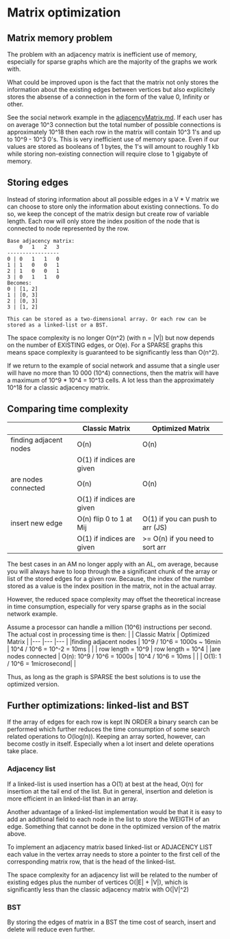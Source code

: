 # Matrix optimization
## Matrix memory problem
The problem with an adjacency matrix is inefficient use of memory, especially for sparse graphs which are the majority of the graphs we work with.

What could be improved upon is the fact that the matrix not only stores the information about the existing edges between vertices but also explicitely stores the absense of a connection in the form of the value 0, Infinity or other.

See the social network example in the [adjacencyMatrix.md](adjacencyMatrix.md). If each user has on average 10^3 connection but the total number of possible connections is approximately 10^18 then each row in the matrix will contain 10^3 1's and up to 10^9 - 10^3 0's. This is very inefficient use of memory space. Even if our values are stored as booleans of 1 bytes, the 1's will amount to roughly 1 kb while storing non-existing connection will require close to 1 gigabyte of memory.

## Storing edges
Instead of storing information about all possible edges in a V * V matrix we can choose to store only the information about existing connections. To do so, we keep the concept of the matrix design but create row of variable length. Each row will only store the index position of the node that is connected to node represented by the row.
```
Base adjacency matrix:
    0   1   2   3
-----------------
0 | 0   1   1   0  
1 | 1   0   0   1
2 | 1   0   0   1
3 | 0   1   1   0
Becomes:
0 | [1, 2]
1 | [0, 3]
2 | [0, 3]
3 | [1, 2]

This can be stored as a two-dimensional array. Or each row can be stored as a linked-list or a BST. 
```
The space complexity is no longer O(n^2) (with n = |V|) but now depends on the number of EXISTING edges, or O(e). For a SPARSE graphs this means space complexity is guaranteed to be significantly less than O(n^2).

If we return to the example of social network and assume that a single user will have no more than 10 000 (10^4) connections, then the matrix will have a maximum of 10^9 * 10^4 = 10^13 cells. A lot less than the approximately 10^18 for a classic adjacency matrix.

## Comparing time complexity
|                        |       Classic Matrix      |     Optimized Matrix     |
|---                     |---                        |---                       |
|finding adjacent nodes  | O(n)                      | O(n)                     |
|                        | O(1) if indices are given |                          |
|are nodes connected     | O(n)                      | O(n)                     |
|                        | O(1) if indices are given |                                 |
|insert new edge         | O(n) flip 0 to 1 at Mij   | O(1) if you can push to arr (JS)|
|                        | O(1) if indices are given | >= O(n) if you need to sort arr |
The best cases in an AM no longer apply with an AL, om average, because you will always have to loop through the a significant chunk of the array or list of the stored edges for a given row. Because, the index of the number stored as a value is the index position in the matrix, not in the actual array.

However, the reduced space complexity may offset the theoretical increase in time consumption, especially for very sparse graphs as in the social network example.

Assume a processor can handle a million (10^6) instructions per second. The actual cost in processing time is then:
|                        |       Classic Matrix         |   Optimized Matrix           |
|---                     |---                           |---                           |
|finding adjacent nodes  | 10^9 / 10^6 = 1000s ~ 16min  | 10^4 / 10^6 = 10^-2 = 10ms   |
|                        | row length = 10^9            | row length = 10^4            |
|are nodes connected     | O(n): 10^9 / 10^6 = 1000s    | 10^4 / 10^6 = 10ms           |
|                        | O(1): 1 / 10^6 = 1microsecond|                              |

Thus, as long as the graph is SPARSE the best solutions is to use the optimized version.

## Further optimizations: linked-list and BST
If the array of edges for each row is kept IN ORDER a binary search can be performed which further reduces the time consumption of some search related operations to O(log(n)). Keeping an array sorted, however, can become costly in itself. Especially when a lot insert and delete operations take place.

### Adjacency list
If a linked-list is used insertion has a O(1) at best at the head, O(n) for insertion at the tail end of the list. But in general, insertion and deletion is more efficient in an linked-list than in an array.

Another advantage of a linked-list implementation would be that it is easy to add an addtional field to each node in the list to store the WEIGTH of an edge. Something that cannot be done in the optimized version of the matrix above.

To implement an adjacency matrix based linked-list or ADJACENCY LIST each value in the vertex array needs to store a pointer to the first cell of the corresponding matrix row, that is the head of the linked-list.

The space complexity for an adjacency list will be related to the number of existing edges plus the number of vertices O(|E| + |V|), which is significantly less than the classic adjacency matrix with O(|V|^2) 

### BST
By storing the edges of matrix in a BST the time cost of search, insert and delete will reduce even further. 